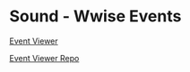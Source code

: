 # Sound - Wwise Events

[Event Viewer](https://heyimmodding.github.io/WwiseRor2EventsWIkiPage/Eventviewer)

[Event Viewer Repo](https://github.com/Heyimmodding/WwiseRor2EventsWIkiPage)